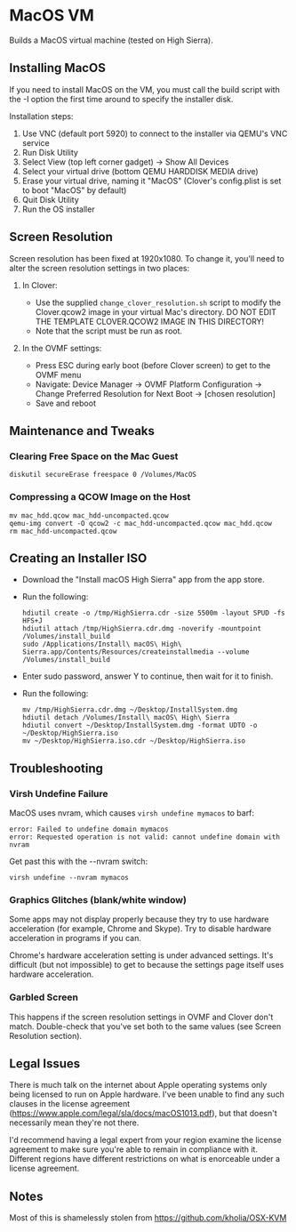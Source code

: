 MacOS VM
========

Builds a MacOS virtual machine (tested on High Sierra).



Installing MacOS
----------------

If you need to install MacOS on the VM, you must call the build script with the -I option the first time around to specify the installer disk.

Installation steps:

  1. Use VNC (default port 5920) to connect to the installer via QEMU's VNC service
  2. Run Disk Utility
  3. Select View (top left corner gadget) -> Show All Devices
  4. Select your virtual drive (bottom QEMU HARDDISK MEDIA drive)
  5. Erase your virtual drive, naming it "MacOS" (Clover's config.plist is set to boot "MacOS" by default)
  6. Quit Disk Utility
  7. Run the OS installer



Screen Resolution
-----------------

Screen resolution has been fixed at 1920x1080. To change it, you'll need to alter the screen resolution settings in two places:


1. In Clover:
	* Use the supplied `change_clover_resolution.sh` script to modify the Clover.qcow2 image in your virtual Mac's directory. DO NOT EDIT THE TEMPLATE CLOVER.QCOW2 IMAGE IN THIS DIRECTORY!
	* Note that the script must be run as root.

2. In the OVMF settings:

    * Press ESC during early boot (before Clover screen) to get to the OVMF menu
    * Navigate: Device Manager -> OVMF Platform Configuration -> Change Preferred Resolution for Next Boot -> [chosen resolution]
    * Save and reboot



Maintenance and Tweaks
----------------------


### Clearing Free Space on the Mac Guest

    diskutil secureErase freespace 0 /Volumes/MacOS


### Compressing a QCOW Image on the Host

    mv mac_hdd.qcow mac_hdd-uncompacted.qcow
    qemu-img convert -O qcow2 -c mac_hdd-uncompacted.qcow mac_hdd.qcow
    rm mac_hdd-uncompacted.qcow



Creating an Installer ISO
-------------------------

* Download the "Install macOS High Sierra" app from the app store.
* Run the following:

      hdiutil create -o /tmp/HighSierra.cdr -size 5500m -layout SPUD -fs HFS+J
      hdiutil attach /tmp/HighSierra.cdr.dmg -noverify -mountpoint /Volumes/install_build
      sudo /Applications/Install\ macOS\ High\ Sierra.app/Contents/Resources/createinstallmedia --volume /Volumes/install_build

* Enter sudo password, answer Y to continue, then wait for it to finish.
* Run the following:

      mv /tmp/HighSierra.cdr.dmg ~/Desktop/InstallSystem.dmg
      hdiutil detach /Volumes/Install\ macOS\ High\ Sierra
      hdiutil convert ~/Desktop/InstallSystem.dmg -format UDTO -o ~/Desktop/HighSierra.iso
      mv ~/Desktop/HighSierra.iso.cdr ~/Desktop/HighSierra.iso



Troubleshooting
---------------

### Virsh Undefine Failure

MacOS uses nvram, which causes `virsh undefine mymacos` to barf:

    error: Failed to undefine domain mymacos
    error: Requested operation is not valid: cannot undefine domain with nvram

Get past this with the --nvram switch:

    virsh undefine --nvram mymacos


### Graphics Glitches (blank/white window)

Some apps may not display properly because they try to use hardware acceleration (for example, Chrome and Skype). Try to disable hardware acceleration in programs if you can.

Chrome's hardware acceleration setting is under advanced settings. It's difficult (but not impossible) to get to because the settings page itself uses hardware acceleration.


### Garbled Screen

This happens if the screen resolution settings in OVMF and Clover don't match. Double-check that you've set both to the same values (see Screen Resolution section).



Legal Issues
------------

There is much talk on the internet about Apple operating systems only being licensed to run on Apple hardware. I've been unable to find any such clauses in the license agreement (https://www.apple.com/legal/sla/docs/macOS1013.pdf), but that doesn't necessarily mean they're not there.

I'd recommend having a legal expert from your region examine the license agreement to make sure you're able to remain in compliance with it. Different regions have different restrictions on what is enorceable under a license agreement.



Notes
-----

Most of this is shamelessly stolen from https://github.com/kholia/OSX-KVM
